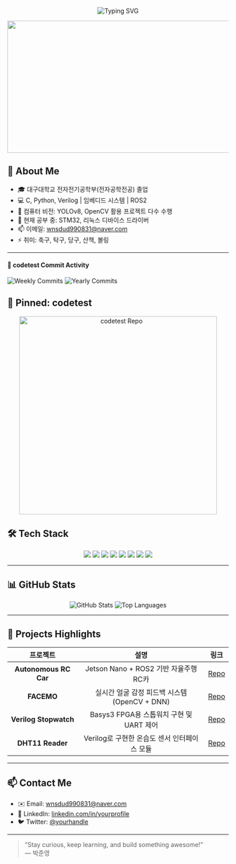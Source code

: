 <!-- 상단 배너 -->
<p align="center">
  <img src="https://readme-typing-svg.herokuapp.com?font=Nanum+Gothic&size=30&color=58A6FF&center=true&vCenter=true&width=600&lines=Hello!+I'm+Yeong👋;Welcome+to+My+Github!" alt="Typing SVG"/>
</p>

<a href="https://www.gitanimals.org/en_US?utm_medium=image&utm_source=young0831&utm_content=farm">
<img
  src="https://render.gitanimals.org/farms/young0831"
  width="1500"
  height="300"
/>
</a>

## 🔭 About Me
- 🎓 대구대학교 전자전기공학부(전자공학전공) 졸업
- 💻 C, Python, Verilog | 임베디드 시스템 | ROS2
- 🤖 컴퓨터 비전: YOLOv8, OpenCV 활용 프로젝트 다수 수행
- 🌱 현재 공부 중: STM32, 리눅스 디바이스 드라이버
- 📫 이메일: wnsdud990831@naver.com  
- ⚡ 취미: 축구, 탁구, 당구, 산책, 볼링

---
<!-- 왼쪽 프로필 아래에 넣고 싶다면, 프로필 cell에 붙여넣으세요 -->
<h4>📅 codetest Commit Activity</h4>
<p>
  <img src="https://img.shields.io/github/commit-activity/w/young0831/codetest?style=flat-square&color=blue" alt="Weekly Commits"/>
  <img src="https://img.shields.io/github/commit-activity/y/young0831/codetest?style=flat-square&color=blue" alt="Yearly Commits"/>
</p>

<!-- 또는 오른쪽 본문에 Pinned 카드로 -->
<h2>📌 Pinned: codetest</h2>
<p align="center">
  <a href="https://github.com/young0831/codetest" target="_blank">
    <img
      src="https://github-readme-stats.vercel.app/api/pin/?username=young0831&repo=codetest&bg_color=87CEEB&title_color=1E3A8A&text_color=0F172A&icon_color=FFFFFF"
      alt="codetest Repo"
      width="450"
    />
  </a>
</p>




## 🛠️ Tech Stack
<p align="center">
  <img src="https://img.shields.io/badge/Verilog-000000?style=flat-square&logo=verilog&logoColor=white"/>  
  <img src="https://img.shields.io/badge/Vivado-5C2D91?style=flat-square&logo=xilinx&logoColor=white"/>  
  <img src="https://img.shields.io/badge/C-00599C?style=flat-square&logo=c&logoColor=white"/>  
  <img src="https://img.shields.io/badge/Python-3776AB?style=flat-square&logo=python&logoColor=white"/>  
  <img src="https://img.shields.io/badge/ROS2-339933?style=flat-square&logo=ros&logoColor=white"/>  
  <img src="https://img.shields.io/badge/YOLOv8-FF4B00?style=flat-square&logo=ultralytics&logoColor=white"/>  
  <img src="https://img.shields.io/badge/Docker-2496ED?style=flat-square&logo=docker&logoColor=white"/>  
  <img src="https://img.shields.io/badge/STM32-003399?style=flat-square&logo=stmicroelectronics&logoColor=white"/>  
</p>

---

## 📊 GitHub Stats
<p align="center">
  <img src="https://github-readme-stats.vercel.app/api?username=wnsdud990831&show_icons=true&theme=blue-green" alt="GitHub Stats" />
  <img src="https://github-readme-stats.vercel.app/api/top-langs/?username=wnsdud990831&layout=compact&theme=blue-green" alt="Top Languages" />
</p>

---

## 🚀 Projects Highlights

| 프로젝트               | 설명                                            | 링크                                                   |
|:----------------------:|:-----------------------------------------------:|:------------------------------------------------------:|
| **Autonomous RC Car**  | Jetson Nano + ROS2 기반 자율주행 RC카           | [Repo](https://github.com/wnsdud990831/auto-rc-car)    |
| **FACEMO**             | 실시간 얼굴 감정 피드백 시스템 (OpenCV + DNN)    | [Repo](https://github.com/wnsdud990831/facemo)         |
| **Verilog Stopwatch**  | Basys3 FPGA용 스톱워치 구현 및 UART 제어         | [Repo](https://github.com/wnsdud990831/verilog-stopwatch) |
| **DHT11 Reader**       | Verilog로 구현한 온습도 센서 인터페이스 모듈     | [Repo](https://github.com/wnsdud990831/dht11-verilog)  |

---

## 📫 Contact Me
- ✉️ Email: wnsdud990831@naver.com  
- 💬 LinkedIn: [linkedin.com/in/yourprofile](https://www.linkedin.com/in/yourprofile)  
- 🐦 Twitter: [@yourhandle](https://twitter.com/yourhandle)

---

> “Stay curious, keep learning, and build something awesome!”  
> — 박준영
